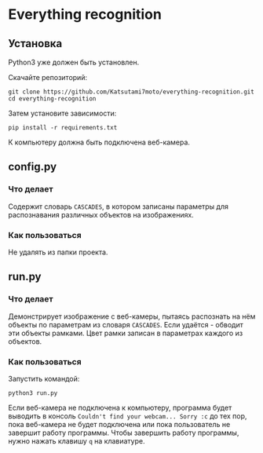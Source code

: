 # Everything recognition

## Установка

Python3 уже должен быть установлен.

Скачайте репозиторий:
```commandline
git clone https://github.com/Katsutami7moto/everything-recognition.git
cd everything-recognition
```

Затем установите зависимости:
```commandline
pip install -r requirements.txt
```

К компьютеру должна быть подключена веб-камера.

## config.py

### Что делает

Содержит словарь `CASCADES`, в котором записаны параметры для распознавания различных объектов на изображениях.

### Как пользоваться

Не удалять из папки проекта.

## run.py

### Что делает

Демонстрирует изображение с веб-камеры, пытаясь распознать на нём объекты по параметрам из словаря `CASCADES`.
Если удаётся - обводит эти объекты рамками. Цвет рамки записан в параметрах каждого из объектов.

### Как пользоваться

Запустить командой:
```
python3 run.py
```

Если веб-камера не подключена к компьютеру, программа будет выводить в консоль `Couldn't find your webcam... Sorry :c` до тех пор, пока веб-камера не будет подключена или пока пользователь не завершит работу программы.
Чтобы завершить работу программы, нужно нажать клавишу `q` на клавиатуре.
